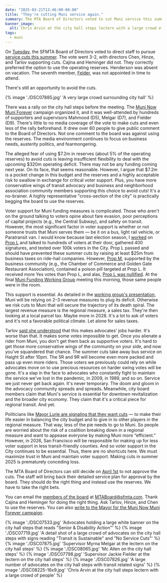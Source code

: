 ```yaml
---
date: "2025-03-21T13:46:00-08:00"
title: "They're cutting Muni service again."
summary: The MTA Board of Directors voted to cut Muni service this summer. They should use the reserves instead.
banner_image:
  alt: Chris Arvin at the city hall steps lectern with a large crowd of people
tags:
  - muni
---
```


On [Tuesday](https://www.sfmta.com/calendar/board-directors-meeting-march-18-2025), the SFMTA Board of Directors voted to direct staff to pursue [service cuts this summer](https://www.sfmta.com/media/41902/download?inline). The vote went 3-2, with directors Chen, Hinze, and Tarlov supporting cuts. Cajina and Heminger did not. They correctly preferred the option to use the operating reserves. Henderson was absent on vacation. The seventh member, [Felder](https://www.sf.gov/mayor-lurie-appoints-alfonso-felder-to-sfmta-board), was not appointed in time to attend.

There's still an opportunity to avoid the cuts.

{% image './DSC07885.jpg' 'A very large crowd surrounding city hall' %}

There was a rally on the city hall steps before the meeting. The [Muni Now Muni Forever](https://muniforever.org/) campaign organized it, and it was well-attended by hundreds of supporters and supervisors Mahmood (D5), Melgar (D7), and Fielder (D9). There's little to no media coverage of the vote to make cuts and even less of the rally beforehand. It drew over 60 people to give public comment to the Board of Directors. Not one comment to the board was against using the reserves. The media environment continues to focus on business needs, austerity politics, and fearmongering.

The alleged fear of using $7.2m in reserves (about 5% of the operating reserves) to avoid cuts is leaving insufficient flexibility to deal with the upcoming $320m operating deficit. There may not be any funding coming next year. On its face, that seems reasonable. However, I argue that $7.2m is a pocket change in this budget and the reserves and a highly acceptable risk to swallow in exchange for critical voter support. Plus, you have more conservative wings of transit advocacy and business and neighborhood association community members supporting this choice to avoid cuts! It's a no-brainer. A highly representative "cross-section of the city" is practically begging the board to use the reserves.

Voter support for Muni funding measures is complicated. Those who aren't on the ground talking to voters opine about fare evasion, poor perceptions of capital projects (e.g., the Central Subway), and safety on transit. However, the most significant factor in voter support is whether or not someone trusts that Muni serves them — be it on a bus, light rail vehicle, or Paratransit van. I would know because last election season, I [worked](/posts/campaign-trail/) on [Prop L](https://fundthebus.com/) and talked to hundreds of voters at their door, gathered 400 signatures, and texted over 100k voters in the City. Prop L passed and should have prevented these summer cuts by raising at least $25m from business taxes on ride-hail companies. However, [Prop M](https://sftreasurer.org/proposition-m-2024-business-tax-reform), supported by the business community (e.g., the Chamber of Commerce and Golden Gate Restaurant Association), contained a poison pill targeted at Prop L. It received more Yes votes than Prop L, and alas, [Prop L was nullified](https://www.sfgate.com/politics/article/prop-l-results-muni-funding-19886865.php). At the final [Muni Funding Working Group](https://www.sf.gov/muni-funding-working-group) meeting this morning, those same people were in the room.

This support is essential. As detailed in the [working group's presentation](https://media.api.sf.gov/documents/MFWG_Packages_Deck_March_21_Updated_3-21-25.pdf), Muni will be relying on 2–3 revenue measures to plug its deficit. Otherwise we risk cuts to Muni that will secure the trajectory of its death spiral. The largest revenue measure is the regional measure, a sales tax. They're then looking at a local parcel tax. Maybe more in 2028. It's a lot to ask of voters and it's not a favorable political climate. Let alone for sales taxes.

Tarlov [said she understood](https://www.sfgate.com/bayarea/article/sfmta-vote-cutting-muni-routes-20232311.php) that this makes advocates' jobs harder. It's worse than that. It makes some votes impossible to get. Once you alienate a rider from Muni, you don't get them back as supportive voters. It's hard to get those more conservative wings of the community on your side, and now you've squandered that chance. The summer cuts take away bus service on Haight St after 10pm. The 5R and 9R will become even more packed and pass up even more riders. Those voters we previously could rely on while advocates move on to use precious resources on harder swing votes will be gone. It's a slap in the face to advocates who constantly fight to maintain the service we've lost in the pandemic, in 2009, in 1989, and so on. Service we just never get back again. It's never temporary. The doom and gloom in the advocacy community spreads and spreads. Meanwhile, city board members claim that Muni's service is essential for downtown revitalization and the broader city economy. They claim that it's a critical piece for regional transit. And yet.

Politicians like [Mayor Lurie are signaling that they want cuts](https://www.sfchronicle.com/bayarea/article/s-f-mayor-daniel-lurie-takes-step-in-muni-ballot-20228174.php) — to make their life easier in balancing the city budget and to give in to other players in the regional measure. That way, less of the pie needs to go to Muni. So people are worried about the risk of a coalition breaking down in a regional measure and want to appease everyone by making Muni more “efficient.” However, in 2026, San Francisco will be responsible for making up for less voter support in less transit-friendly counties. And so voter support in the City continues to be essential. Thus, there are no shortcuts here. We must maximize trust in Muni and maintain voter support. Making cuts in summer 2025 is prematurely conceding loss.

The MTA Board of Directors can still decide on [April 1st](https://www.sfmta.com/calendar/board-directors-meeting-april-1-2025) to not approve the cuts. The staff will bring back their detailed service plan for approval by the board. They should do the right thing and instead use the reserves. We have to take the right bets.

You can email the [members of the board](https://www.sfmta.com/units/board-directors) at [MTABoard@sfmta.com](mailto:MTABoard@sfmta.com). Thank Cajina and Heminger for doing the right thing. Ask Tarlov, Hinze, and Chen to use the reserves. You can also [write to the Mayor for the Muni Now Muni Forever campaign](https://muniforever.org/).

{% image './DSC07533.jpg' 'Advocates holding a large white banner on the city hall steps that reads "Senior & Disability Action"' %}
{% image './DSC07719.jpg' 'A detail shot of a large crowd of advocates on the city hall steps with signs reading "Transit is Sustainable" and "No Service Cuts"' %}
{% image './DSC07875.jpg' 'Supervisor Myrna Melgar at the lectern on the city hall steps' %}
{% image './DSC08065.jpg' 'Mc Allen on the city hall steps' %}
{% image './DSC07798.jpg' 'Supervisor Jackie Fielder at the lectern on the city hall steps' %}
{% image './DSC07826.jpg' 'A large number of advocates on the city hall steps with transit related signs' %}
{% image './DSC08225-16x9.jpg' 'Chris Arvin at the city hall steps lectern with a large crowd of people' %}
